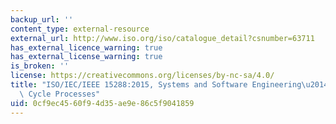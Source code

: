 ```yaml
---
backup_url: ''
content_type: external-resource
external_url: http://www.iso.org/iso/catalogue_detail?csnumber=63711
has_external_licence_warning: true
has_external_license_warning: true
is_broken: ''
license: https://creativecommons.org/licenses/by-nc-sa/4.0/
title: "ISO/IEC/IEEE 15288:2015, Systems and Software Engineering\u2014System Life\
  \ Cycle Processes"
uid: 0cf9ec45-60f9-4d35-ae9e-86c5f9041859
---
```

